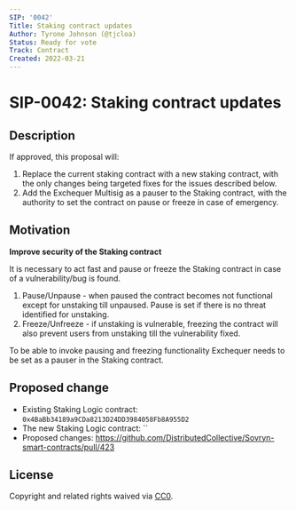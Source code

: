 ```yaml
---
SIP: '0042'
Title: Staking contract updates
Author: Tyrone Johnson (@tjcloa)
Status: Ready for vote
Track: Contract
Created: 2022-03-21
---
```


# SIP-0042: Staking contract updates

## Description  

If approved, this proposal will:

1. Replace the current staking contract with a new staking contract, with the only changes being targeted fixes for the issues described below.
2. Add the Exchequer Multisig as a pauser to the Staking contract, with the authority to set the contract on pause or freeze in case of emergency.

## Motivation  

**Improve security of the Staking contract**  

It is necessary to act fast and pause or freeze the Staking contract in case of a vulnerability/bug is found. 

1. Pause/Unpause - when paused the contract becomes not functional except for unstaking till unpaused. Pause is set if there is no threat identified for unstaking. 
2. Freeze/Unfreeze - if unstaking is vulnerable, freezing the contract will also prevent users from unstaking till the vulnerability fixed. 

To be able to invoke pausing and freezing functionality Exchequer needs to be set as a pauser in the Staking contract.


## Proposed change  

- Existing Staking Logic contract: `0x4BaBb34189a9CDa8213D24DD3984058Fb8A955D2`
- The new Staking Logic contract: ``
- Proposed changes: https://github.com/DistributedCollective/Sovryn-smart-contracts/pull/423
## License
Copyright and related rights waived via [CC0](https://creativecommons.org/publicdomain/zero/1.0/).
